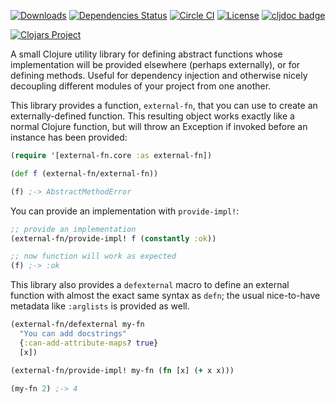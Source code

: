 [![Downloads](https://versions.deps.co/camsaul/external-fn/downloads.svg)](https://versions.deps.co/camsaul/external-fn)
[![Dependencies Status](https://versions.deps.co/camsaul/external-fn/status.svg)](https://versions.deps.co/camsaul/external-fn)
[![Circle CI](https://circleci.com/gh/camsaul/external-fn.svg?style=svg)](https://circleci.com/gh/camsaul/external-fn)
[![License](https://img.shields.io/badge/license-Eclipse%20Public%20License-blue.svg)](https://raw.githubusercontent.com/camsaul/external-fn/master/LICENSE)
[![cljdoc badge](https://cljdoc.org/badge/camsaul/external-fn)](https://cljdoc.org/d/camsaul/external-fn/CURRENT)

[![Clojars Project](https://clojars.org/camsaul/external-fn/latest-version.svg)](http://clojars.org/camsaul/external-fn)

A small Clojure utility library for defining abstract functions whose implementation will be provided elsewhere
(perhaps externally), or for defining methods. Useful for dependency injection and otherwise nicely
decoupling different modules of your project from one another.

This library provides a function, `external-fn`, that you can use to create an externally-defined function.
This resulting object works exactly like a normal Clojure function, but will throw an Exception if invoked before
an instance has been provided:

```clj
(require '[external-fn.core :as external-fn])

(def f (external-fn/external-fn))

(f) ;-> AbstractMethodError
```

You can provide an implementation with `provide-impl!`:

```clj
;; provide an implementation
(external-fn/provide-impl! f (constantly :ok))

;; now function will work as expected
(f) ;-> :ok
```

This library also provides a `defexternal` macro to define an external function with almost the exact same syntax as `defn`; the usual
nice-to-have metadata like `:arglists` is provided as well.


```clj
(external-fn/defexternal my-fn
  "You can add docstrings"
  {:can-add-attribute-maps? true}
  [x])

(external-fn/provide-impl! my-fn (fn [x] (+ x x)))

(my-fn 2) ;-> 4
```
